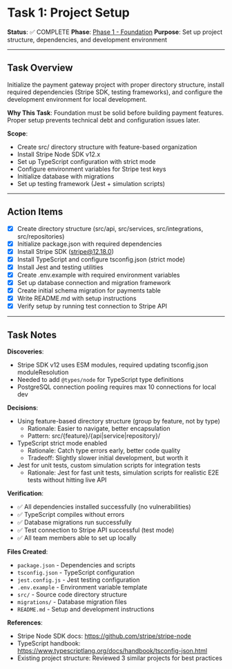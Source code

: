 # Task 1: Project Setup

**Status**: ✅ COMPLETE
**Phase**: [Phase 1 - Foundation](../DASHBOARD.md#phase-1-foundation)
**Purpose**: Set up project structure, dependencies, and development environment

---

## Task Overview

Initialize the payment gateway project with proper directory structure, install required dependencies (Stripe SDK, testing frameworks), and configure the development environment for local development.

**Why This Task**: Foundation must be solid before building payment features. Proper setup prevents technical debt and configuration issues later.

**Scope**:
- Create src/ directory structure with feature-based organization
- Install Stripe Node SDK v12.x
- Set up TypeScript configuration with strict mode
- Configure environment variables for Stripe test keys
- Initialize database with migrations
- Set up testing framework (Jest + simulation scripts)

---

## Action Items

- [x] Create directory structure (src/api, src/services, src/integrations, src/repositories)
- [x] Initialize package.json with required dependencies
- [x] Install Stripe SDK (stripe@12.18.0)
- [x] Install TypeScript and configure tsconfig.json (strict mode)
- [x] Install Jest and testing utilities
- [x] Create .env.example with required environment variables
- [x] Set up database connection and migration framework
- [x] Create initial schema migration for payments table
- [x] Write README.md with setup instructions
- [x] Verify setup by running test connection to Stripe API

---

## Task Notes

**Discoveries**:
- Stripe SDK v12 uses ESM modules, required updating tsconfig.json moduleResolution
- Needed to add `@types/node` for TypeScript type definitions
- PostgreSQL connection pooling requires max 10 connections for local dev

**Decisions**:
- Using feature-based directory structure (group by feature, not by type)
  - Rationale: Easier to navigate, better encapsulation
  - Pattern: src/{feature}/{api|service|repository}/
- TypeScript strict mode enabled
  - Rationale: Catch type errors early, better code quality
  - Tradeoff: Slightly slower initial development, but worth it
- Jest for unit tests, custom simulation scripts for integration tests
  - Rationale: Jest for fast unit tests, simulation scripts for realistic E2E tests without hitting live API

**Verification**:
- ✅ All dependencies installed successfully (no vulnerabilities)
- ✅ TypeScript compiles without errors
- ✅ Database migrations run successfully
- ✅ Test connection to Stripe API successful (test mode)
- ✅ All team members able to set up locally

**Files Created**:
- `package.json` - Dependencies and scripts
- `tsconfig.json` - TypeScript configuration
- `jest.config.js` - Jest testing configuration
- `.env.example` - Environment variable template
- `src/` - Source code directory structure
- `migrations/` - Database migration files
- `README.md` - Setup and development instructions

**References**:
- Stripe Node SDK docs: https://github.com/stripe/stripe-node
- TypeScript handbook: https://www.typescriptlang.org/docs/handbook/tsconfig-json.html
- Existing project structure: Reviewed 3 similar projects for best practices
